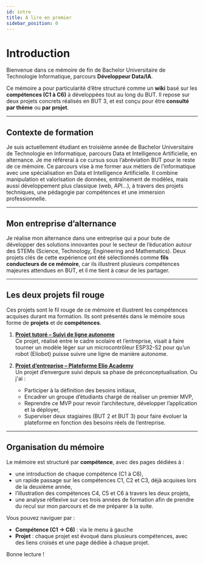 ```yaml
---
id: intro
title: À lire en premier
sidebar_position: 0
---
```


# Introduction

Bienvenue dans ce mémoire de fin de Bachelor Universitaire de Technologie Informatique, parcours **Développeur Data/IA**.

Ce mémoire a pour particularité d’être structuré comme un **wiki** basé sur les **compétences (C1 à C6)** à développées tout au long du BUT. Il repose sur deux projets concrets réalisés en BUT 3, et est conçu pour être **consulté par thème** ou **par projet**.

---

## Contexte de formation

Je suis actuellement étudiant en troisième année de Bachelor Universitaire de Technologie en Informatique, parcours Data et Intelligence Artificielle, en alternance.
Je me référerai à ce cursus sous l’abréviation BUT pour le reste de ce mémoire.
Ce parcours vise à me former aux métiers de l’informatique avec une spécialisation en Data et Intelligence Artificielle.
Il combine manipulation et valorisation de données, entraînement de modèles, mais aussi développement plus classique (web, API...), à travers des projets techniques, une pédagogie par compétences et une immersion professionnelle.

---

## Mon entreprise d’alternance

Je réalise mon alternance dans une entreprise qui a pour bute de développer des solutions innovantes pour le secteur de l’éducation autour des STEMs (Science, Technology, Engineering and Mathematics).
Deux projets clés de cette expérience ont été sélectionnés comme **fils conducteurs de ce mémoire**, car ils illustrent plusieurs compétences majeures attendues en BUT,
et il me tient à cœur de les partager.

---

## Les deux projets fil rouge

Ces projets sont le fil rouge de ce mémoire et illustrent les compétences acquises durant ma formation. Ils sont présentés dans le mémoire sous forme de **projets** et de **compétences**.

1. **[Projet tutoré – Suivi de ligne autonome](docs/projects/projet-tut)**  
   Ce projet, réalisé entre le cadre scolaire et l’entreprise, visait à faire tourner un modèle léger sur un microcontrôleur ESP32-S2 pour qu’un robot (Eliobot) puisse suivre une ligne de manière autonome.

2. **[Projet d’entreprise – Plateforme Elio Academy](docs/projects/projet-plateforme)**  
   Un projet d’envergure suivi depuis sa phase de préconceptualisation. Ou j'ai :
   - Participer à la définition des besoins initiaux,
   - Encadrer un groupe d’étudiants chargé de réaliser un premier MVP,
   - Reprendre ce MVP pour revoir l’architecture, développer l’application et la déployer,
   - Superviser deux stagiaires (BUT 2 et BUT 3) pour faire évoluer la plateforme en fonction des besoins réels de l’entreprise.

---

## Organisation du mémoire

Le mémoire est structuré par **compétence**, avec des pages dédiées à :
- une introduction de chaque compétence (C1 à C6),
- un rapide passage sur les compétences C1, C2 et C3, déjà acquises lors de la deuxième année,
- l’illustration des compétences C4, C5 et C6 à travers les deux projets,
- une analyse réflexive sur ces trois années de formation afin de prendre du recul sur mon parcours et de me préparer à la suite.

Vous pouvez naviguer par :
- **Compétence (C1 → C6)** : via le menu à gauche
- **Projet** : chaque projet est évoqué dans plusieurs compétences, avec des liens croisés et une page dédiée à chaque projet.

Bonne lecture !
